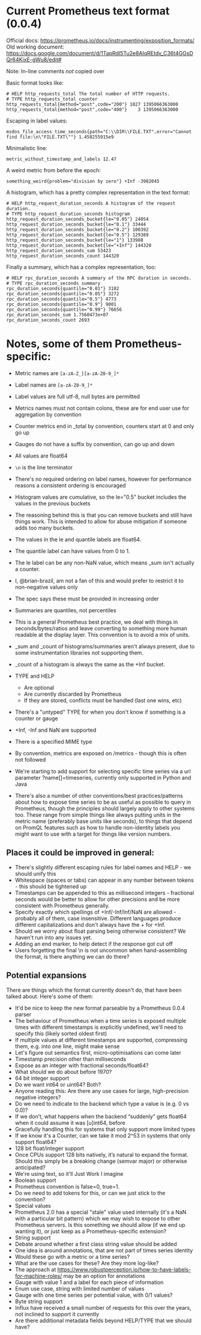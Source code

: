 # Current Prometheus text format (0.0.4)

Official docs: <https://prometheus.io/docs/instrumenting/exposition_formats/>
Old working document: <https://docs.google.com/document/d/1TapRdI5Tu2e8AIqREtdv_C36t4GGsDQr64KixE-gWu8/edit#>

Note: In-line comments _not_ copied over

Basic format looks like:

    # HELP http_requests_total The total number of HTTP requests.
    # TYPE http_requests_total counter
    http_requests_total{method="post",code="200"} 1027 1395066363000
    http_requests_total{method="post",code="400"}    3 1395066363000

Escaping in label values:

    msdos_file_access_time_seconds{path="C:\\DIR\\FILE.TXT",error="Cannot find file:\n\"FILE.TXT\""} 1.458255915e9

Minimalistic line:

    metric_without_timestamp_and_labels 12.47

A weird metric from before the epoch:

    something_weird{problem="division by zero"} +Inf -3982045

A histogram, which has a pretty complex representation in the text format:

    # HELP http_request_duration_seconds A histogram of the request duration.
    # TYPE http_request_duration_seconds histogram
    http_request_duration_seconds_bucket{le="0.05"} 24054
    http_request_duration_seconds_bucket{le="0.1"} 33444
    http_request_duration_seconds_bucket{le="0.2"} 100392
    http_request_duration_seconds_bucket{le="0.5"} 129389
    http_request_duration_seconds_bucket{le="1"} 133988
    http_request_duration_seconds_bucket{le="+Inf"} 144320
    http_request_duration_seconds_sum 53423
    http_request_duration_seconds_count 144320

Finally a summary, which has a complex representation, too:

    # HELP rpc_duration_seconds A summary of the RPC duration in seconds.
    # TYPE rpc_duration_seconds summary
    rpc_duration_seconds{quantile="0.01"} 3102
    rpc_duration_seconds{quantile="0.05"} 3272
    rpc_duration_seconds{quantile="0.5"} 4773
    rpc_duration_seconds{quantile="0.9"} 9001
    rpc_duration_seconds{quantile="0.99"} 76656
    rpc_duration_seconds_sum 1.7560473e+07
    rpc_duration_seconds_count 2693


# Notes, some of them Prometheus-specific:

- Metric names are `[a-zA-Z_][a-zA-Z0-9_]*`
- Label names are `[a-zA-Z0-9_]*`
- Label values are full utf-8, null bytes are permitted
- Metrics names must not contain colons, these are for end user use for
  aggregation by convention
- Counter metrics end in _total by convention, counters start at 0 and only go
  up
- Gauges do not have a suffix by convention, can go up and down
- All values are float64
- `\n` is the line terminator
- There's no required ordering on label names, however for performance reasons
  a consistent ordering is encouraged
- Histogram values are cumulative, so the le="0.5" bucket includes the values
  in the previous buckets
- The reasoning behind this is that you can remove buckets and still have
  things work. This is intended to allow for abuse mitigation if someone adds
  too many buckets.
- The values in the le and quantile labels are float64.
- The quantile label can have values from 0 to 1.
- The le label can be any non-NaN value, which means _sum isn't actually a
  counter.
- I, @brian-brazil, am not a fan of this and would prefer to restrict it to
  non-negative values only
- The spec says these must be provided in increasing order
- Summaries are quantiles, not percentiles
- This is a general Prometheus best practice, we deal with things in
  seconds/bytes/ratios and leave converting to something more human readable at
  the display layer. This convention is to avoid a mix of units.
- _sum and _count of histograms/summaries aren't always present, due to some
  instrumentation libraries not supporting them.
- _count of a histogram is always the same as the +Inf bucket.
- TYPE and HELP
  - Are optional
  - Are currently discarded by Prometheus
  - If they are stored, conflicts must be handled (last one wins, etc)
- There's a "untyped" TYPE for when you don't know if something is a counter or
  gauge
- +Inf, -Inf and NaN are supported
- There is a specified MIME type
- By convention, metrics are exposed on /metrics - though this is often not
  followed
- We're starting to add support for selecting specific time series via a url
  parameter ?name[]=timeseries, currently only supported in Python and Java

- There's also a number of other conventions/best practices/patterns about how
  to expose time series to be as useful as possible to query in Prometheus,
  though the principles should largely apply to other systems too. These range
  from simple things like always putting units in the metric name (preferably
  base units like seconds), to things that depend on PromQL features such as
  how to handle non-identity labels you might want to use with a target for
  things like version numbers.

## Places it could be improved in general:

- There's slightly different escaping rules for label names and HELP - we
  should unify this
- Whitespace (spaces or tabs) can appear in any number between tokens - this
  should be tightened up
- Timestamps can be appended to this as millisecond integers - fractional
  seconds would be better to allow for other precisions and be more consistent
  with Prometheus generally.
- Specify exactly which spellings of +Inf/-Inf/Inf/NaN are allowed - probably
  all of them, case insensitive. Different languages produce different
  capitalizations and don't always have the + for +Inf.
- Should we worry about float parsing being otherwise consistent? We haven't
  run into any issues yet.
- Adding an end marker, to help detect if the response got cut off
- Users forgetting the final \n is not uncommon when hand-assembling the
  format, is there anything we can do there?

## Potential expansions

There are things which the format currently doesn't do, that have been talked about. Here's some of them:

- It'd be nice to keep the new format parseable by a Prometheus 0.0.4 parser
- The behaviour of Prometheus when a time series is exposed multiple times with
  different timestamps is explicitly undefined, we'll need to specify this
  (likely sorted oldest first)
- If multiple values at different timestamps are supported, compressing them,
  e.g. into one line, might make sense
- Let's figure out semantics first, micro-optimisations can come later
- Timestamp precision other than milliseconds
- Expose as an integer with fractional seconds/float64?
- What should we do about before 1970?
- 64 bit integer support
- Do we want int64 or uint64? Both?
- Anyone reading this: Are there any use cases for large, high-precision
  negative integers?
- Do we need to indicate to the backend which type a value is (e.g. 0 vs 0.0)?
- If we don’t, what happens when the backend “suddenly” gets float64 when it
  could assume it was [u]int64, before
- Gracefully handling this for systems that only support more limited types
- If we know it's a Counter, can we take it mod 2^53 in systems that only
  support float64?
- 128 bit float/integer support
- Once CPUs support 128 bits natively, it’s natural to expand the format.
  Should this simply be a breaking change (semvar major) or otherwise
  anticipated?
- We're using text, so it'll Just Work I imagine
- Boolean support
- Prometheus convention is false=0, true=1.
- Do we need to add tokens for this, or can we just stick to the convention?
- Special values
- Prometheus 2.0 has a special "stale" value used internally (it's a NaN with a
  particular bit pattern) which we may wish to expose to other Prometheus
  servers. Is this something we should allow (if we end up wanting it), or just
  keep as a Prometheus-specific extension?
- String support
- Debate around whether a first class string value should be added
- One idea is around annotations, that are not part of times series identity
- Would these go with a metric or a time series?
- What are the use cases for these? Are they more log-like?
- The approach at
  https://www.robustperception.io/how-to-have-labels-for-machine-roles/ may be
  an option for annotations
- Gauge with value 1 and a label for each piece of information
- Enum use case, string with limited number of values
- Gauge with one time series per potential value, with 0/1 values?
- Byte string support
- Influx have received a small number of requests for this over the years, not
  inclined to support it currently
- Are there additional metadata fields beyond HELP/TYPE that we should
  have?
